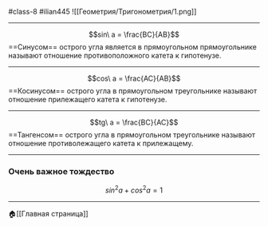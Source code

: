 #class-8 #ilian445
![[Геометрия/Тригонометрия/1.png]]

---
$$sin\ a = \frac{BC}{AB}$$==Синусом== острого угла является в прямоугольном прямоугольнике называют отношение противоположного катета к гипотенузе.

---
$$cos\ a = \frac{AC}{AB}$$
==Косинусом== острого угла в прямоугольном треугольнике называют отношение прилежащего катета к гипотенузе.

---
$$tg\ a = \frac{BC}{AC}$$
==Тангенсом== острого угла в прямоугольном треугольнике называют отношение противолежащего катета к прилежащему.

---
### Очень важное тождество
$$sin^{2}a+cos^{2}a=1$$

---
🏠[[Главная страница]]
